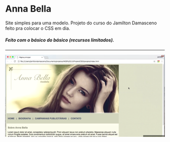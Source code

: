 # Anna Bella
Site simples para uma modelo.
Projeto do curso do Jamilton Damasceno feito pra colocar o CSS em dia. 

<h5>Feito com o básico do básico (recursos limitados).</h5>

<hr>

<p align="center">
	<img alt="exemplo" src="github/exemplo.PNG" witdh="50%">
</p>

